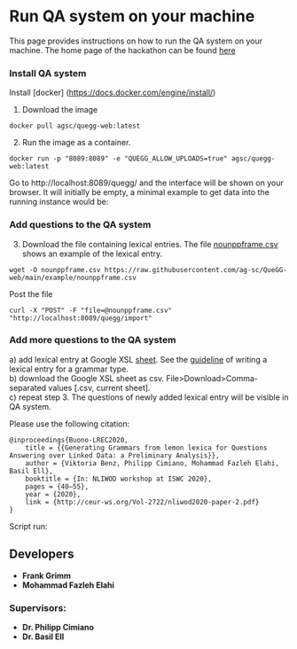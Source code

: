 # Run QA system on your machine
This page provides instructions on how to run the QA system on your machine. The home page of the hackathon can be found [here](https://scdemo.techfak.uni-bielefeld.de/qahackathon/index.php/)

### Install QA system
Install [docker] (https://docs.docker.com/engine/install/)
1. Download the image
```
docker pull agsc/quegg-web:latest
```
2. Run the image as a container.
```
docker run -p "8089:8089" -e "QUEGG_ALLOW_UPLOADS=true" agsc/quegg-web:latest
```
Go to http://localhost:8089/quegg/ and the interface will be shown on your browser. It will initially be empty, a minimal example to get data into the running instance would be:

### Add questions to the QA system
3. Download the file containing lexical entries.  The file [nounppframe.csv](https://raw.githubusercontent.com/ag-sc/QueGG-web/main/example/nounppframe.csv) shows an example of the lexical entry.  
```
wget -O nounppframe.csv https://raw.githubusercontent.com/ag-sc/QueGG-web/main/example/nounppframe.csv
```
Post the file
```
curl -X "POST" -F "file=@nounppframe.csv" "http://localhost:8089/quegg/import"      
```
### Add  more questions to the QA system
a) add lexical entry at Google XSL [sheet](https://docs.google.com/spreadsheets/d/1NgH7GdFcAqQuYU3ziIXpq0Yybt4lZIR15DpPgaoXF4M/edit?usp=sharing). See the [guideline](https://scdemo.techfak.uni-bielefeld.de/qahackathon/tutorial/coverage.php#id4) of writing a lexical entry for a grammar type.      
b) download the Google XSL sheet as csv.  File>Download>Comma-separated values [.csv, current sheet].\
c) repeat step 3. The questions of newly added lexical entry will be visible in QA system.

Please use the following citation:
```
@inproceedings{Buono-LREC2020,
	title = {{Generating Grammars from lemon lexica for Questions Answering over Linked Data: a Preliminary Analysis}},
	author = {Viktoria Benz, Philipp Cimiano, Mohammad Fazleh Elahi, Basil Ell},
	booktitle = {In: NLIWOD workshop at ISWC 2020},
	pages = {40–55},
	year = {2020},
	link = {http://ceur-ws.org/Vol-2722/nliwod2020-paper-2.pdf}
}
```

Script run:


## Developers
* **Frank Grimm**
* **Mohammad Fazleh Elahi**
### Supervisors:
* **Dr. Philipp Cimiano**
* **Dr. Basil Ell**


  

